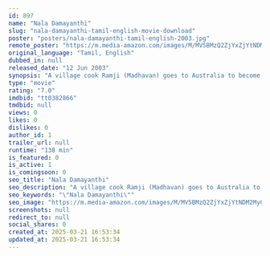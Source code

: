 ```yaml
---
id: 897
name: "Nala Damayanthi"
slug: "nala-damayanthi-tamil-english-movie-download"
poster: "posters/nala-damayanthi-tamil-english-2003.jpg"
remote_poster: "https://m.media-amazon.com/images/M/MV5BMzQ2ZjYxZjYtNDM2My00NzY0LTg2YmItN2I3Njk0Njg3YmQyXkEyXkFqcGc@._V1_SX300.jpg"
original_language: "Tamil, English"
dubbed_in: null
released_date: "12 Jun 2003"
synopsis: "A village cook Ramji (Madhavan) goes to Australia to become a chef at a multi-millionaire Indian's home. Unfortunately, the millionaire dies of indigestion the day Ramji arrives, leaving him jobless with an expired visa. Desperate..."
type: "movie"
rating: "7.0"
imdbid: "tt0382866"
tmdbid: null
views: 0
likes: 0
dislikes: 0
author_id: 1
trailer_url: null
runtime: "138 min"
is_featured: 0
is_active: 1
is_comingsoon: 0
seo_title: "Nala Damayanthi"
seo_description: "A village cook Ramji (Madhavan) goes to Australia to become a chef at a multi-millionaire Indian's home. Unfortunately, the millionaire dies of indigestion the day Ramji arrives, leaving him jobless with an expired visa. Desperate..."
seo_keywords: "\"Nala Damayanthi\""
seo_image: "https://m.media-amazon.com/images/M/MV5BMzQ2ZjYxZjYtNDM2My00NzY0LTg2YmItN2I3Njk0Njg3YmQyXkEyXkFqcGc@._V1_SX300.jpg"
screenshots: null
redirect_to: null
social_shares: 0
created_at: 2025-03-21 16:53:34
updated_at: 2025-03-21 16:53:34
---
```


